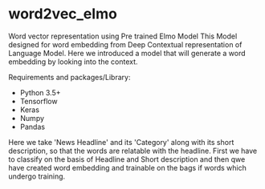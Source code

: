 # word2vec_elmo
Word vector representation using Pre trained Elmo Model
This Model designed for word embedding from Deep Contextual representation of Language Model. Here we introduced a model that 
will generate a word embedding by looking into the context.

Requirements and packages/Library:
* Python 3.5+
* Tensorflow
* Keras 
* Numpy
* Pandas

Here we take 'News Headline' and its 'Category' along with its short description, so that the words are relatable with the headline. First we have to 
classify on the basis of Headline and Short description and then qwe have created word embedding and trainable on the bags if words which undergo training.


